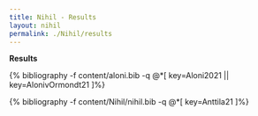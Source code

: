 ```yaml
---
title: Nihil - Results
layout: nihil
permalink: ./Nihil/results
---
```




**Results**

{% bibliography -f content/aloni.bib -q @*[
  key=Aloni2021 ||
  key=AlonivOrmondt21 
]%}

{% bibliography -f content/Nihil/nihil.bib -q @*[
  key=Anttila21
]%}
 

